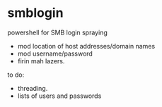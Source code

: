 smblogin
========

powershell for SMB login spraying


- mod location of host addresses/domain names 
- mod username/password
- firin mah lazers.



to do:
- threading.
- lists of users and passwords
